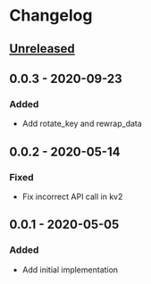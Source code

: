 # Changelog

## [Unreleased]

## 0.0.3 - 2020-09-23

### Added

- Add rotate_key and rewrap_data

## 0.0.2 - 2020-05-14

### Fixed

- Fix incorrect API call in kv2

## 0.0.1 - 2020-05-05

### Added

- Add initial implementation

[Unreleased]: https://github.com/chulkilee/ex_vault/compare/v0.0.3...HEAD
